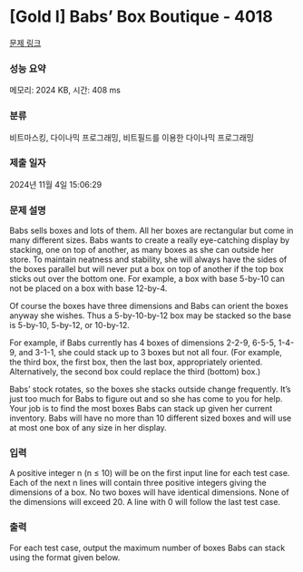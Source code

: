 # [Gold I] Babs’ Box Boutique - 4018 

[문제 링크](https://www.acmicpc.net/problem/4018) 

### 성능 요약

메모리: 2024 KB, 시간: 408 ms

### 분류

비트마스킹, 다이나믹 프로그래밍, 비트필드를 이용한 다이나믹 프로그래밍

### 제출 일자

2024년 11월 4일 15:06:29

### 문제 설명

<p>Babs sells boxes and lots of them. All her boxes are rectangular but come in many different sizes. Babs wants to create a really eye-catching display by stacking, one on top of another, as many boxes as she can outside her store. To maintain neatness and stability, she will always have the sides of the boxes parallel but will never put a box on top of another if the top box sticks out over the bottom one. For example, a box with base 5-by-10 can not be placed on a box with base 12-by-4.</p>

<p>Of course the boxes have three dimensions and Babs can orient the boxes anyway she wishes. Thus a 5-by-10-by-12 box may be stacked so the base is 5-by-10, 5-by-12, or 10-by-12.</p>

<p>For example, if Babs currently has 4 boxes of dimensions 2-2-9, 6-5-5, 1-4-9, and 3-1-1, she could stack up to 3 boxes but not all four. (For example, the third box, the first box, then the last box, appropriately oriented. Alternatively, the second box could replace the third (bottom) box.)</p>

<p>Babs’ stock rotates, so the boxes she stacks outside change frequently. It’s just too much for Babs to figure out and so she has come to you for help. Your job is to find the most boxes Babs can stack up given her current inventory. Babs will have no more than 10 different sized boxes and will use at most one box of any size in her display.</p>

### 입력 

 <p>A positive integer n (n ≤ 10) will be on the first input line for each test case. Each of the next n lines will contain three positive integers giving the dimensions of a box. No two boxes will have identical dimensions. None of the dimensions will exceed 20. A line with 0 will follow the last test case.</p>

### 출력 

 <p>For each test case, output the maximum number of boxes Babs can stack using the format given below.</p>

